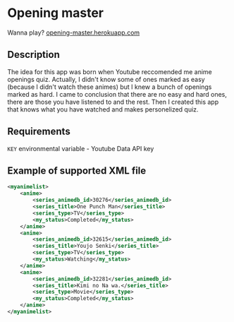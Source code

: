 # Opening master

Wanna play? [opening-master.herokuapp.com](https://opening-master.herokuapp.com/)

## Description

The idea for this app was born when Youtube reccomended me anime openings quiz.
Actually, I didn't know some of ones marked as easy (because I didn't watch these animes) but I knew
a bunch of openings marked as hard. I came to conclusion that there are no easy and hard ones, there
are those you have listened to and the rest. Then I created this app that knows what you have
watched and makes personelized quiz.

## Requirements

`KEY` environmental variable - Youtube Data API key

## Example of supported XML file

```xml
<myanimelist>
    <anime>
        <series_animedb_id>30276</series_animedb_id>
        <series_title>One Punch Man</series_title>
        <series_type>TV</series_type>
        <my_status>Completed</my_status>
    </anime>
    <anime>
        <series_animedb_id>32615</series_animedb_id>
        <series_title>Youjo Senki</series_title>
        <series_type>TV</series_type>
        <my_status>Watching</my_status>
    </anime>
    <anime>
        <series_animedb_id>32281</series_animedb_id>
        <series_title>Kimi no Na wa.</series_title>
        <series_type>Movie</series_type>
        <my_status>Completed</my_status>
    </anime>
</myanimelist>
```

